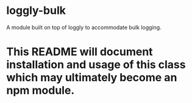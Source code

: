 # loggly-bulk
A module built on top of loggly to accommodate bulk logging.

# This README will document installation and usage of this class which may ultimately become an npm module.
